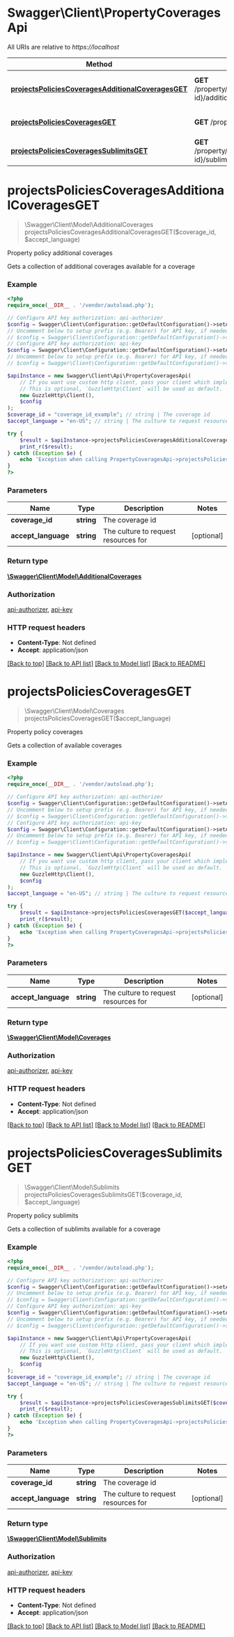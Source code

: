 # Swagger\Client\PropertyCoveragesApi

All URIs are relative to *https://localhost*

Method | HTTP request | Description
------------- | ------------- | -------------
[**projectsPoliciesCoveragesAdditionalCoveragesGET**](PropertyCoveragesApi.md#projectsPoliciesCoveragesAdditionalCoveragesGET) | **GET** /property/policies/coverages/{coverage-id}/additional-coverages | Property policy additional coverages
[**projectsPoliciesCoveragesGET**](PropertyCoveragesApi.md#projectsPoliciesCoveragesGET) | **GET** /property/policies/coverages | Property policy coverages
[**projectsPoliciesCoveragesSublimitsGET**](PropertyCoveragesApi.md#projectsPoliciesCoveragesSublimitsGET) | **GET** /property/policies/coverages/{coverage-id}/sublimits | Property policy sublimits


# **projectsPoliciesCoveragesAdditionalCoveragesGET**
> \Swagger\Client\Model\AdditionalCoverages projectsPoliciesCoveragesAdditionalCoveragesGET($coverage_id, $accept_language)

Property policy additional coverages

Gets a collection of additional coverages available for a coverage

### Example
```php
<?php
require_once(__DIR__ . '/vendor/autoload.php');

// Configure API key authorization: api-authorizer
$config = Swagger\Client\Configuration::getDefaultConfiguration()->setApiKey('x-api-key', 'YOUR_API_KEY');
// Uncomment below to setup prefix (e.g. Bearer) for API key, if needed
// $config = Swagger\Client\Configuration::getDefaultConfiguration()->setApiKeyPrefix('x-api-key', 'Bearer');
// Configure API key authorization: api-key
$config = Swagger\Client\Configuration::getDefaultConfiguration()->setApiKey('x-api-key', 'YOUR_API_KEY');
// Uncomment below to setup prefix (e.g. Bearer) for API key, if needed
// $config = Swagger\Client\Configuration::getDefaultConfiguration()->setApiKeyPrefix('x-api-key', 'Bearer');

$apiInstance = new Swagger\Client\Api\PropertyCoveragesApi(
    // If you want use custom http client, pass your client which implements `GuzzleHttp\ClientInterface`.
    // This is optional, `GuzzleHttp\Client` will be used as default.
    new GuzzleHttp\Client(),
    $config
);
$coverage_id = "coverage_id_example"; // string | The coverage id
$accept_language = "en-US"; // string | The culture to request resources for

try {
    $result = $apiInstance->projectsPoliciesCoveragesAdditionalCoveragesGET($coverage_id, $accept_language);
    print_r($result);
} catch (Exception $e) {
    echo 'Exception when calling PropertyCoveragesApi->projectsPoliciesCoveragesAdditionalCoveragesGET: ', $e->getMessage(), PHP_EOL;
}
?>
```

### Parameters

Name | Type | Description  | Notes
------------- | ------------- | ------------- | -------------
 **coverage_id** | **string**| The coverage id |
 **accept_language** | **string**| The culture to request resources for | [optional]

### Return type

[**\Swagger\Client\Model\AdditionalCoverages**](../Model/AdditionalCoverages.md)

### Authorization

[api-authorizer](../../README.md#api-authorizer), [api-key](../../README.md#api-key)

### HTTP request headers

 - **Content-Type**: Not defined
 - **Accept**: application/json

[[Back to top]](#) [[Back to API list]](../../README.md#documentation-for-api-endpoints) [[Back to Model list]](../../README.md#documentation-for-models) [[Back to README]](../../README.md)

# **projectsPoliciesCoveragesGET**
> \Swagger\Client\Model\Coverages projectsPoliciesCoveragesGET($accept_language)

Property policy coverages

Gets a collection of available coverages

### Example
```php
<?php
require_once(__DIR__ . '/vendor/autoload.php');

// Configure API key authorization: api-authorizer
$config = Swagger\Client\Configuration::getDefaultConfiguration()->setApiKey('x-api-key', 'YOUR_API_KEY');
// Uncomment below to setup prefix (e.g. Bearer) for API key, if needed
// $config = Swagger\Client\Configuration::getDefaultConfiguration()->setApiKeyPrefix('x-api-key', 'Bearer');
// Configure API key authorization: api-key
$config = Swagger\Client\Configuration::getDefaultConfiguration()->setApiKey('x-api-key', 'YOUR_API_KEY');
// Uncomment below to setup prefix (e.g. Bearer) for API key, if needed
// $config = Swagger\Client\Configuration::getDefaultConfiguration()->setApiKeyPrefix('x-api-key', 'Bearer');

$apiInstance = new Swagger\Client\Api\PropertyCoveragesApi(
    // If you want use custom http client, pass your client which implements `GuzzleHttp\ClientInterface`.
    // This is optional, `GuzzleHttp\Client` will be used as default.
    new GuzzleHttp\Client(),
    $config
);
$accept_language = "en-US"; // string | The culture to request resources for

try {
    $result = $apiInstance->projectsPoliciesCoveragesGET($accept_language);
    print_r($result);
} catch (Exception $e) {
    echo 'Exception when calling PropertyCoveragesApi->projectsPoliciesCoveragesGET: ', $e->getMessage(), PHP_EOL;
}
?>
```

### Parameters

Name | Type | Description  | Notes
------------- | ------------- | ------------- | -------------
 **accept_language** | **string**| The culture to request resources for | [optional]

### Return type

[**\Swagger\Client\Model\Coverages**](../Model/Coverages.md)

### Authorization

[api-authorizer](../../README.md#api-authorizer), [api-key](../../README.md#api-key)

### HTTP request headers

 - **Content-Type**: Not defined
 - **Accept**: application/json

[[Back to top]](#) [[Back to API list]](../../README.md#documentation-for-api-endpoints) [[Back to Model list]](../../README.md#documentation-for-models) [[Back to README]](../../README.md)

# **projectsPoliciesCoveragesSublimitsGET**
> \Swagger\Client\Model\Sublimits projectsPoliciesCoveragesSublimitsGET($coverage_id, $accept_language)

Property policy sublimits

Gets a collection of sublimits available for a coverage

### Example
```php
<?php
require_once(__DIR__ . '/vendor/autoload.php');

// Configure API key authorization: api-authorizer
$config = Swagger\Client\Configuration::getDefaultConfiguration()->setApiKey('x-api-key', 'YOUR_API_KEY');
// Uncomment below to setup prefix (e.g. Bearer) for API key, if needed
// $config = Swagger\Client\Configuration::getDefaultConfiguration()->setApiKeyPrefix('x-api-key', 'Bearer');
// Configure API key authorization: api-key
$config = Swagger\Client\Configuration::getDefaultConfiguration()->setApiKey('x-api-key', 'YOUR_API_KEY');
// Uncomment below to setup prefix (e.g. Bearer) for API key, if needed
// $config = Swagger\Client\Configuration::getDefaultConfiguration()->setApiKeyPrefix('x-api-key', 'Bearer');

$apiInstance = new Swagger\Client\Api\PropertyCoveragesApi(
    // If you want use custom http client, pass your client which implements `GuzzleHttp\ClientInterface`.
    // This is optional, `GuzzleHttp\Client` will be used as default.
    new GuzzleHttp\Client(),
    $config
);
$coverage_id = "coverage_id_example"; // string | The coverage id
$accept_language = "en-US"; // string | The culture to request resources for

try {
    $result = $apiInstance->projectsPoliciesCoveragesSublimitsGET($coverage_id, $accept_language);
    print_r($result);
} catch (Exception $e) {
    echo 'Exception when calling PropertyCoveragesApi->projectsPoliciesCoveragesSublimitsGET: ', $e->getMessage(), PHP_EOL;
}
?>
```

### Parameters

Name | Type | Description  | Notes
------------- | ------------- | ------------- | -------------
 **coverage_id** | **string**| The coverage id |
 **accept_language** | **string**| The culture to request resources for | [optional]

### Return type

[**\Swagger\Client\Model\Sublimits**](../Model/Sublimits.md)

### Authorization

[api-authorizer](../../README.md#api-authorizer), [api-key](../../README.md#api-key)

### HTTP request headers

 - **Content-Type**: Not defined
 - **Accept**: application/json

[[Back to top]](#) [[Back to API list]](../../README.md#documentation-for-api-endpoints) [[Back to Model list]](../../README.md#documentation-for-models) [[Back to README]](../../README.md)


